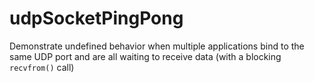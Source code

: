 # udpSocketPingPong

Demonstrate undefined behavior when multiple applications bind to the same UDP
port and are all waiting to receive data (with a blocking `recvfrom()` call)
